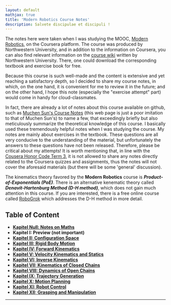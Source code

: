 ```yaml
---
layout: default
mathjax: true
title: 'Modern Robotics Course Notes'
description: Salvete discipulae et discipuli !
---
```

The notes here were taken when I was studying the MOOC, [Modern Robotics](https://www.coursera.org/specializations/modernrobotics), on the Coursera platform. The course was produced by Northwestern University, and in addition to the information on Coursera, you can also find relevant information on the [course wiki](http://hades.mech.northwestern.edu/index.php/Modern_Robotics) written by Northwestern University. There, one could download the corresponding textbook and exercise book for free. 

Because this course is such well-made and the content is extensive and yet reaching a satisfactory depth, so I decided to share my course notes, in which, on the one hand, it is convenient for me to review it in the future; and on the other hand, I hope this note (especially the "exercise attempt" part) would come in handy for cloud-classmates. 

In fact, there are already a lot of notes about this course available on github, such as [Muchen Sun's Course Notes](https://muchensun.github.io/ModernRoboticsCourseNotes/index.html) (this web page is just a poor imitation to that of Muchen Sun's) to name a few, that exceedingly briefly but also meticulously summarize the theoretical knowledge of this course. I basically used these tremendously helpful notes when I was studying the course. My notes are mainly about exercises in the textbook. These questions are all very conducive to the understanding of the material, but unfortunately the answers to these questions have not been released. Therefore, please be critical about my attempts! It is worth mentioning that, in line with the [Cousera Honor Code Term 3](https://learner.coursera.help/hc/en-us/articles/209818863-Coursera-Honor-Code), it is not allowed to share any notes directly related to the Coursera quizzes and assignments, thus the notes will not cover the aforesaid materials (but there will be some 'general' discussion).

The kinematics theory favored by the **Modern Robotics**  course is _**Product-of-Exponentials (PoE)**_. There is an alternative kenematic theory called _**Denavit-Hartenburg Method (D-H method)**_, which does not gain much attention in this course. If you are interested, there is a free online course called [RoboGrok](http://robogrok.com/) which addresses the D-H method in more detail. 

## **Table of Content**

* [**Kapitel Null: Notes on Maths**](Kap0.html)
* **Kapitel I: Preview (not important)**
* [**Kapitel II: Configuration Space**](KapII.html)
* [**Kapitel III: Rigid Body Motion**](KapIII.html)
* [**Kapitel IV: Forward Kinematics**](KapIV.html)
* [**Kapitel V: Velocity Kinematics and Statics**](KapV.html)
* [**Kapitel VI: Inverse Kinematics**](KapVI.html)
* [**Kapitel VII: Kinematics of Closed Chains**](KapVII.html)
* [**Kapitel VIII: Dynamics of Open Chains**](KapVIII.html)
* [**Kapitel IX: Trajectory Generation**](KapIX.html)
* [**Kapitel X: Motion Planning**](KapX.html)
* [**Kapitel XI: Robot Control**](KapXI.html)
* [**Kapitel XII: Grasping and Manipulation**](KapXII.html)

***
